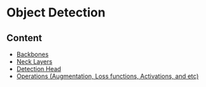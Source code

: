 # Object Detection

## Content

* [Backbones](Backbones.md)
* [Neck Layers](NeckLayers.md)
* [Detection Head](DetectionHead.md)
* [Operations (Augmentation, Loss functions, Activations, and etc)](Operations.md)